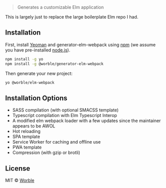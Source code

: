 > Generates a customizable Elm application

This is largely just to replace the large boilerplate Elm repo I had.

## Installation

First, install [Yeoman](http://yeoman.io) and generator-elm-webpack using [npm](https://www.npmjs.com/) (we assume you have pre-installed [node.js](https://nodejs.org/)).

```bash
npm install -g yo
npm install -g @worble/generator-elm-webpack
```

Then generate your new project:

```bash
yo @worble/elm-webpack
```

## Installation Options

- SASS compilation (with optional SMACSS template)
- Typescript compilation with Elm Typescript Interop
- A modified elm webpack loader with a few updates since the maintainer appears to be AWOL
- Hot reloading
- SPA template
- Service Worker for caching and offline use
- PWA template
- Compression (with gzip or brotli)

## License

MIT © [Worble]()
